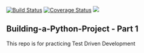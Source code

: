 [![Build Status](https://travis-ci.org/AndrewMlamba/Building-a-Python-Project.svg?branch=master)](https://travis-ci.org/AndrewMlamba/Building-a-Python-Project)
[![Coverage Status](https://coveralls.io/repos/github/AndrewMlamba/Building-a-Python-Project/badge.svg?branch=master)](https://coveralls.io/github/AndrewMlamba/Building-a-Python-Project?branch=master)
<a href="https://codeclimate.com/github/codeclimate/codeclimate"><img src="https://codeclimate.com/github/codeclimate/codeclimate/badges/issue_count.svg" /></a>
## Building-a-Python-Project - Part 1

This repo is for practicing Test Driven Development
